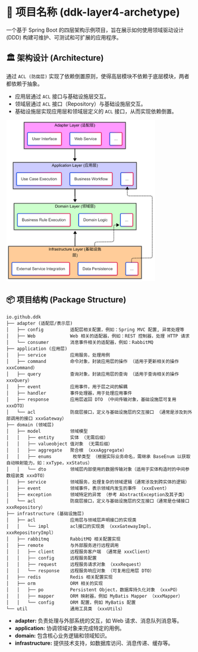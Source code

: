 # 🎉 项目名称 (ddk-layer4-archetype)

一个基于 Spring Boot 的四层架构示例项目，旨在展示如何使用领域驱动设计 (DDD) 构建可维护、可测试和可扩展的应用程序。

## 🏛️ 架构设计 (Architecture)

通过 `ACL (防腐层)` 实现了依赖倒置原则，使得高层模块不依赖于底层模块，两者都依赖于抽象。

*   应用层通过 `ACL` 接口与基础设施层交互。
*   领域层通过 `ACL` 接口（Repository）与基础设施层交互。
*   基础设施层实现应用层和领域层定义的 `ACL` 接口，从而实现依赖倒置。

<img src="4-layer.png" alt="4-layer" width=400/>

## 📦 项目结构 (Package Structure)

```text
io.github.ddk
├── adapter (适配层/表示层)
│   ├── config          适配层相关配置，例如：Spring MVC 配置, 异常处理等
│   ├── Web             Web 相关的适配器，例如：REST 控制器，处理 HTTP 请求
│   └── consumer        消息事件相关的适配器，例如：RabbitMQ
├── application (应用层)
│   ├── service         应用服务，处理用例
│   ├── command         命令对象，封装应用层的操作 （适用于更新相关的操作 xxxCommand）
│   ├── query           查询对象，封装应用层的查询 （适用于查询相关的操作 xxxQuery）
│   ├── event           应用事件，用于层之间的解耦
│   ├── handler         事件处理器，用于处理应用事件
│   ├── response        应用层返回 DTO （中间传输对象，基础设施层可复用 xxxDTO）
│   └── acl             防腐层接口，定义与基础设施层的交互接口 （通常是涉及到外部调用的接口 xxxGateway）
├── domain (领域层)
│   ├── model           领域模型
│   │   ├── entity      实体 （无需后缀）
│   │   ├── valueobject 值对象 （无需后缀）
│   │   ├── aggregate   聚合根 （xxxAggregate）
│   │   ├── enums        枚举类型 （根据实际业务命名，需继承 BaseEnum 以获取自动映射能力，如：xxType，xxStatus）
│   │   └── dto         领域层内部使用的数据传输对象（适用于实体构造时的中间参数组装类 xxxDTO）
│   ├── service         领域服务，处理复杂的领域逻辑（通常涉及到跨实体的逻辑）
│   ├── event           领域事件，表示领域内发生的事件 （xxxEvent）
│   ├── exception       领域特定的异常 （参考 AbstractException及其子类）
│   └── acl             防腐层接口，定义与基础设施层的交互接口（通常是仓储接口 xxxRepository）
├── infrastructure (基础设施层)
│   ├── acl             应用层与领域层声明接口的实现类
│   │   └── impl        acl接口的实现类 （xxxGatewayImpl， xxxRepositoryImpl）
│   ├── rabbitmq        RabbitMQ 相关配置实现
│   ├── remote          与外部服务进行远程调用
│   │   ├── client      远程服务客户端 （通常是 xxxClient）
│   │   ├── config      远程服务配置
│   │   ├── request     远程服务请求对象 （xxxRequest）
│   │   └── response    远程服务响应对象 （可复用应用层 DTO）
│   ├── redis           Redis 相关配置实现
│   ├── orm             ORM 相关的实现
│   │   ├── po          Persistent Object，数据库持久化对象 （xxxPO）
│   │   ├── mapper      ORM 映射器，例如 MyBatis Mapper （xxxMapper）
│   │   └── config      ORM 配置，例如 MyBatis 配置
└── util                通用工具类 （xxxUtils）
```

*   **adapter:** 负责处理与外部系统的交互，如 Web 请求、消息队列消息等。
*   **application:** 协调领域对象来完成特定的用例。
*   **domain:** 包含核心业务逻辑和领域知识。
*   **infrastructure:** 提供技术支持，如数据库访问、消息传递、缓存等。